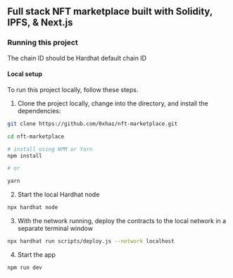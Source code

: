## Full stack NFT marketplace built with Solidity, IPFS, & Next.js

### Running this project

The chain ID should be Hardhat default chain ID

#### Local setup

To run this project locally, follow these steps.

1. Clone the project locally, change into the directory, and install the dependencies:

```sh
git clone https://github.com/0xhaz/nft-marketplace.git

cd nft-marketplace

# install using NPM or Yarn
npm install

# or

yarn
```

2. Start the local Hardhat node

```sh
npx hardhat node
```

3. With the network running, deploy the contracts to the local network in a separate terminal window

```sh
npx hardhat run scripts/deploy.js --network localhost
```

4. Start the app

```
npm run dev
```

